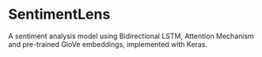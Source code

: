 # SentimentLens
A sentiment analysis model using Bidirectional LSTM, Attention Mechanism and pre-trained GloVe embeddings, implemented with Keras.
